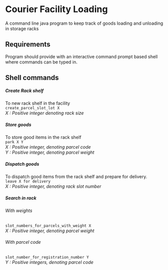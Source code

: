 
# Courier Facility Loading
A command line java program to keep track of goods loading and unloading in storage racks


## Requirements
Program should provide with an interactive command prompt based shell where commands can be typed in.

## Shell commands

##### Create Rack shelf
To new rack shelf in the facility
<br> 
`create_parcel_slot_lot X`
<br>
*X : Positive integer denoting rack size*
##### Store goods
To store good items in the rack shelf
<br>
`park X Y`
<br>
*X : Positive integer, denoting parcel code
<br>
Y : Positive integer, denoting parcel weight*
##### Dispatch goods
To dispatch good items from the rack shelf and prepare for delivery.
<br>
`leave X for delivery`
<br>
*X : Positive integer, denoting rack slot number*
##### Search in rack
###### With weights
`slot_numbers_for_parcels_with_weight X`
<br>
*X : Positive integer, denoting parcel weight*
###### With parcel code
`slot_number_for_registration_number Y`
<br>
*Y : Positive integers, denoting parcel code*
